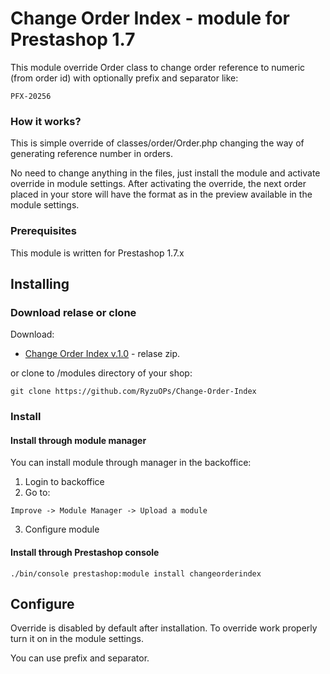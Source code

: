 # Change Order Index - module for Prestashop 1.7

This module override Order class to change order reference to numeric (from order id) with optionally prefix and separator like:

```
PFX-20256
```

### How it works?

This is simple override of classes/order/Order.php changing the way of generating reference number in orders.

No need to change anything in the files, just install the module and activate override in module settings.
After activating the override, the next order placed in your store will have the format as in the preview available in the module settings.


### Prerequisites

This module is written for Prestashop 1.7.x




## Installing

### Download relase or clone

Download:
* [Change Order Index v.1.0](https://github.com/RyzuOPs/Change-Order-Index/changeorderindex-v1.0.zip) - relase zip.

or clone to /modules directory of your shop:
```
git clone https://github.com/RyzuOPs/Change-Order-Index
```
### Install 

#### Install through module manager

You can install module through manager in the backoffice:

1. Login to backoffice
2. Go to:
```
Improve -> Module Manager -> Upload a module

```
3. Configure module

#### Install through Prestashop console


``
./bin/console prestashop:module install changeorderindex
``


## Configure

Override is disabled by default after installation. 
To override work properly turn it on in the module settings.

You can use prefix and separator.





